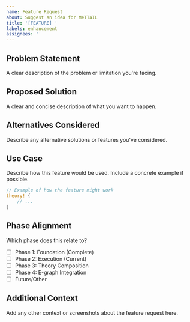 ```yaml
---
name: Feature Request
about: Suggest an idea for MeTTaIL
title: '[FEATURE] '
labels: enhancement
assignees: ''
---
```


## Problem Statement
A clear description of the problem or limitation you're facing.

## Proposed Solution
A clear and concise description of what you want to happen.

## Alternatives Considered
Describe any alternative solutions or features you've considered.

## Use Case
Describe how this feature would be used. Include a concrete example if possible.

```rust
// Example of how the feature might work
theory! {
    // ...
}
```

## Phase Alignment
Which phase does this relate to?
- [ ] Phase 1: Foundation (Complete)
- [ ] Phase 2: Execution (Current)
- [ ] Phase 3: Theory Composition
- [ ] Phase 4: E-graph Integration
- [ ] Future/Other

## Additional Context
Add any other context or screenshots about the feature request here.

